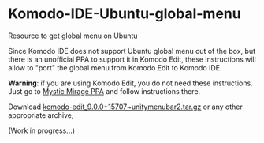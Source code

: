 # Komodo-IDE-Ubuntu-global-menu
Resource to get global menu on Ubuntu

Since Komodo IDE does not support Ubuntu global menu out of the box, but there is an unofficial PPA to support it
in Komodo Edit, these instructions will allow to "port" the global menu from Komodo Edit to Komodo IDE.

**Warning**: if you are using Komodo Edit, you do not need these instructions. Just go to
[Mystic Mirage PPA](https://launchpad.net/~mystic-mirage/+archive/ubuntu/komodo-edit/+packages) and follow instructions there.

Download [komodo-edit_9.0.0+15707~unitymenubar2.tar.gz](https://launchpad.net/~mystic-mirage/+archive/ubuntu/komodo-edit/+sourcepub/4864202/+listing-archive-extra)
or any other appropriate archive, 

(Work in progress...)
